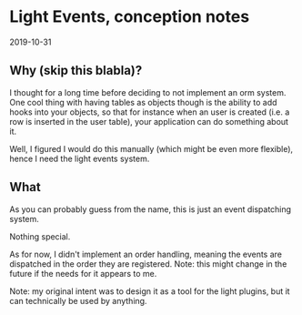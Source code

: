 Light Events, conception notes
==================
2019-10-31




Why (skip this blabla)?
----------
I thought for a long time before deciding to not implement an orm system.
One cool thing with having tables as objects though is the ability to add hooks into your objects, so that for instance
when an user is created (i.e. a row is inserted in the user table), your application can do something about it.

Well, I figured I would do this manually (which might be even more flexible), hence I need the light events system.





What
---------

As you can probably guess from the name, this is just an event dispatching system.

Nothing special.

As for now, I didn't implement an order handling, meaning the events are dispatched in the order they are registered.
Note: this might change in the future if the needs for it appears to me.


Note: my original intent was to design it as a tool for the light plugins, but it can technically be used by anything.






